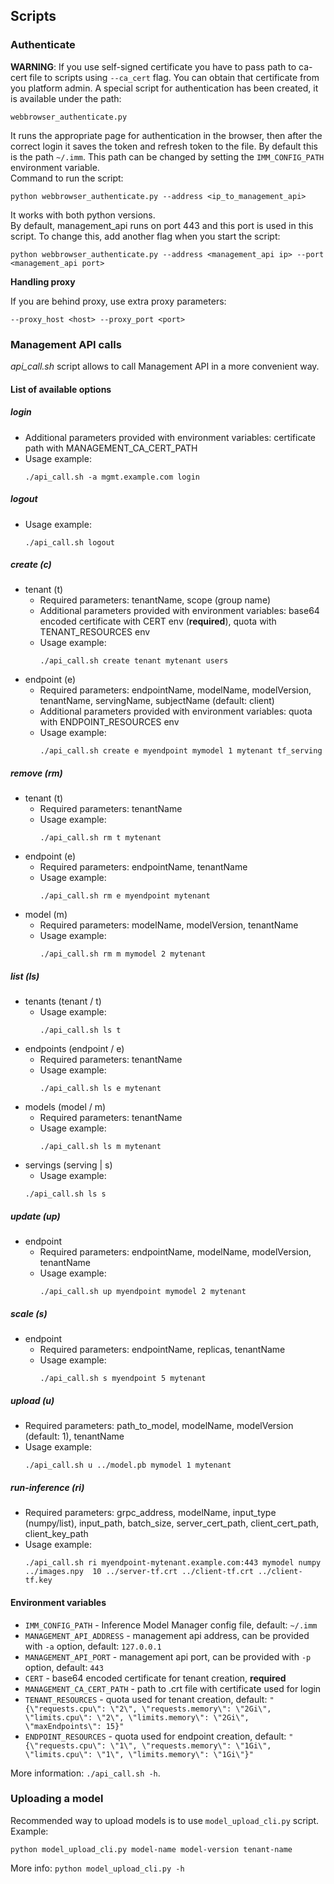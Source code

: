 ## Scripts

### Authenticate
**WARNING**:
If you use self-signed certificate you have to pass path to ca-cert file to scripts using ```--ca_cert``` flag.
You can obtain that certificate from you platform admin.
A special script for authentication has been created, it is available under the path:
```
webbrowser_authenticate.py
```
It runs the appropriate page for authentication in the browser, then after the correct login it saves the token and refresh token to the file.
By default this is the path `~/.imm`.
This path can be changed by setting the `IMM_CONFIG_PATH` environment variable.  
Command to run the script:

```
python webbrowser_authenticate.py --address <ip_to_management_api>
```
It works with both python versions.  
By default, management_api runs on port 443 and this port is used in this script. To change this, add another flag when you start the script:
```
python webbrowser_authenticate.py --address <management_api ip> --port <management_api port>
```

**Handling proxy**

If you are behind proxy, use extra proxy parameters:

```
--proxy_host <host> --proxy_port <port>
```

### Management API calls
*api_call.sh* script allows to call Management API in a more convenient way.

#### List of available options
##### login
  - Additional parameters provided with environment variables: certificate path with 
  MANAGEMENT_CA_CERT_PATH
  - Usage example:
    ```
    ./api_call.sh -a mgmt.example.com login
    ```
##### logout
  - Usage example:
    ```
    ./api_call.sh logout
    ```
##### create (c)
- tenant (t)
  - Required parameters: tenantName, scope (group name)
  - Additional parameters provided with environment variables: base64 encoded certificate with 
  CERT env (**required**), quota with TENANT_RESOURCES env
  - Usage example:
    ```
    ./api_call.sh create tenant mytenant users
    ```
- endpoint (e)
  - Required parameters: endpointName, modelName, modelVersion, tenantName, servingName, subjectName (default: client)
  - Additional parameters provided with environment variables: quota with ENDPOINT_RESOURCES env
  - Usage example:
    ```
    ./api_call.sh create e myendpoint mymodel 1 mytenant tf_serving
    ```
##### remove (rm)
- tenant (t)
  - Required parameters: tenantName
  - Usage example:
    ```
    ./api_call.sh rm t mytenant
    ```
- endpoint (e)
  - Required parameters: endpointName, tenantName
  - Usage example:
    ```
    ./api_call.sh rm e myendpoint mytenant
    ```
- model (m)
  - Required parameters: modelName, modelVersion, tenantName
  - Usage example:
    ```
    ./api_call.sh rm m mymodel 2 mytenant
    ```
##### list (ls)
- tenants (tenant / t)
  - Usage example:
    ```
    ./api_call.sh ls t
    ```
- endpoints (endpoint / e)
  - Required parameters: tenantName
  - Usage example:
    ```
    ./api_call.sh ls e mytenant
    ```
- models (model / m)
  - Required parameters: tenantName
  - Usage example:
    ```
    ./api_call.sh ls m mytenant
    ```
- servings (serving | s)
  - Usage example:
  ```
  ./api_call.sh ls s
  ```
##### update (up)
- endpoint
  - Required parameters: endpointName, modelName, modelVersion, tenantName
  - Usage example:
    ```
    ./api_call.sh up myendpoint mymodel 2 mytenant
    ```
##### scale (s)
- endpoint
  - Required parameters: endpointName, replicas, tenantName
  - Usage example:
    ```
    ./api_call.sh s myendpoint 5 mytenant
    ```
##### upload (u)
  - Required parameters: path_to_model, modelName, modelVersion (default: 1), tenantName
  - Usage example:
    ```
    ./api_call.sh u ../model.pb mymodel 1 mytenant 
    ```
##### run-inference (ri)
  - Required parameters: grpc_address, modelName, input_type (numpy/list), input_path, batch_size, server_cert_path, client_cert_path, client_key_path
  - Usage example:
    ```
    ./api_call.sh ri myendpoint-mytenant.example.com:443 mymodel numpy ../images.npy  10 ../server-tf.crt ../client-tf.crt ../client-tf.key
    ```
    
#### Environment variables
- `IMM_CONFIG_PATH` - Inference Model Manager config file, default: `~/.imm`
- `MANAGEMENT_API_ADDRESS` - management api address, can be provided with `-a` option, default: `127.0.0.1`
- `MANAGEMENT_API_PORT` - management api port, can be provided with `-p` option, default: `443`
- `CERT` - base64 encoded certificate for tenant creation, **required**
- `MANAGEMENT_CA_CERT_PATH` - path to .crt file with certificate used for login
- `TENANT_RESOURCES` - quota used for tenant creation, default: `"{\"requests.cpu\": \"2\", \"requests.memory\": \"2Gi\", \"limits.cpu\": \"2\", \"limits.memory\": \"2Gi\", \"maxEndpoints\": 15}"`
- `ENDPOINT_RESOURCES` - quota used for endpoint creation, default: `"{\"requests.cpu\": \"1\", \"requests.memory\": \"1Gi\", \"limits.cpu\": \"1\", \"limits.memory\": \"1Gi\"}"`

More information: `./api_call.sh -h`.

### Uploading a model
Recommended way to upload models is to use `model_upload_cli.py` script.  
Example:
```
python model_upload_cli.py model-name model-version tenant-name
```

More info: `python model_upload_cli.py -h`
